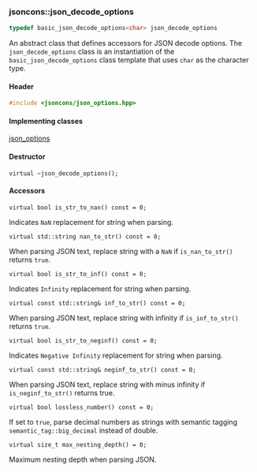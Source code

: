 ### jsoncons::json_decode_options

```c++
typedef basic_json_decode_options<char> json_decode_options
```

An abstract class that defines accessors for JSON decode options. The `json_decode_options` class is an instantiation of the `basic_json_decode_options` class template that uses `char` as the character type.

#### Header
```c++
#include <jsoncons/json_options.hpp>
```

#### Implementing classes

[json_options](json_options.md)

#### Destructor

    virtual ~json_decode_options();

#### Accessors

    virtual bool is_str_to_nan() const = 0;
Indicates `NaN` replacement for string when parsing.

    virtual std::string nan_to_str() const = 0;
When parsing JSON text, replace string with a `NaN` if `is_nan_to_str()` returns `true`.

    virtual bool is_str_to_inf() const = 0;
Indicates `Infinity` replacement for string when parsing.

    virtual const std::string& inf_to_str() const = 0; 
When parsing JSON text, replace string with infinity if `is_inf_to_str()` returns `true`.

    virtual bool is_str_to_neginf() const = 0;
Indicates `Negative Infinity` replacement for string when parsing.

    virtual const std::string& neginf_to_str() const = 0; 
When parsing JSON text, replace string with minus infinity if `is_neginf_to_str()` returns true.

    virtual bool lossless_number() const = 0; 
If set to `true`, parse decimal numbers as strings with semantic tagging `semantic_tag::big_decimal` instead of double.

    virtual size_t max_nesting_depth() = 0;
 Maximum nesting depth when parsing JSON.

